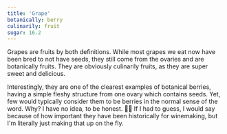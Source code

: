 ```yaml
---
title: 'Grape'
botanically: berry
culinarily: fruit
sugar: 16.2
---
```

Grapes are fruits by both definitions. While most grapes we eat now have been bred to not have seeds, they still come from the ovaries and are botanically fruits. They are obviously culinarily fruits, as they are super sweet and delicious.

Interestingly, they are one of the clearest examples of botanical berries, having a simple fleshy structure from one ovary which contains seeds. Yet, few would typically consider them to be berries in the normal sense of the word. Why? I have no idea, to be honest. 🤷‍♂️ If I had to guess, I would say because of how important they have been historically for winemaking, but I'm literally just making that up on the fly.